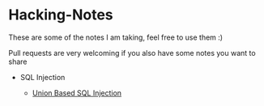 # Hacking-Notes

These are some of the notes I am taking, feel free to use them :)

Pull requests are very welcoming if you also have some notes you want to share

- SQL Injection

  - [Union Based SQL Injection](https://github.com/iinc0gnit0/Hacking-Notes/blob/master/Union_SQL_Injection.md)
